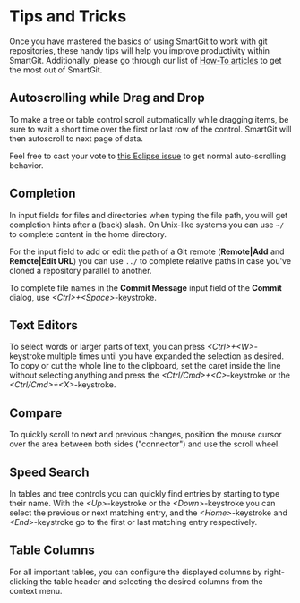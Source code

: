 # Tips and Tricks

Once you have mastered the basics of using SmartGit to work with git repositories, these handy tips will help you improve productivity within SmartGit. Additionally, please go through our list of [How-To articles](../../HowTos/index.md) to get the most out of SmartGit.

## Autoscrolling while Drag and Drop

To make a tree or table control scroll automatically while dragging items, be sure to wait a short time over the first or last row of the control. SmartGit will then autoscroll to next page of data.

Feel free to cast your vote to [this Eclipse issue](https://bugs.eclipse.org/bugs/show_bug.cgi?id=457108) to get normal auto-scrolling behavior.

## Completion

In input fields for files and directories when typing the file path, you will get completion hints after a (back) slash. On Unix-like systems you can use `~/` to complete content in the home directory.

For the input field to add or edit the path of a Git remote (**Remote\|Add** and **Remote\|Edit URL**) you can use `../` to complete relative paths in case you've cloned a repository parallel to another.

To complete file names in the **Commit Message** input field of the **Commit** dialog, use *\<Ctrl>+\<Space>*-keystroke.

## Text Editors

To select words or larger parts of text, you can press *\<Ctrl>+\<W>*-keystroke multiple times until you have expanded the selection as desired. To copy or cut the whole line to the clipboard, set the caret inside the line without selecting anything and press the *\<Ctrl/Cmd>+\<C>*-keystroke or the *\<Ctrl/Cmd>+\<X>*-keystroke.

## Compare

To quickly scroll to next and previous changes, position the mouse cursor over the area between both sides ("connector") and use the scroll wheel.

## Speed Search

In tables and tree controls you can quickly find entries by starting to type their name. With the *\<Up>*-keystroke or the *\<Down>*-keystroke you can select the previous or next matching entry, and the *\<Home>*-keystroke and
*\<End>*-keystroke go to the first or last matching entry respectively.

## Table Columns

For all important tables, you can configure the displayed columns by right-clicking the table header and selecting the desired columns from the context menu.
